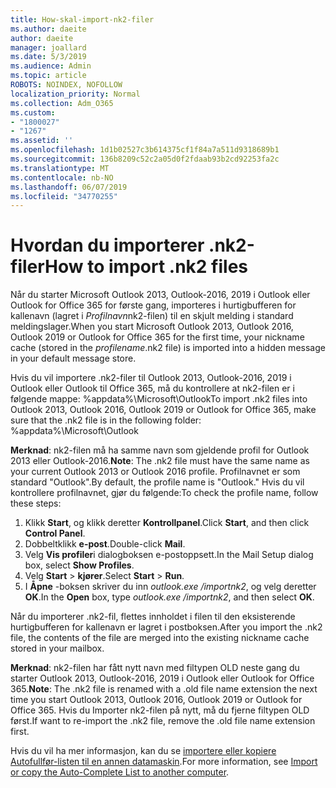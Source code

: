 ```yaml
---
title: How-skal-import-nk2-filer
ms.author: daeite
author: daeite
manager: joallard
ms.date: 5/3/2019
ms.audience: Admin
ms.topic: article
ROBOTS: NOINDEX, NOFOLLOW
localization_priority: Normal
ms.collection: Adm_O365
ms.custom:
- "1800027"
- "1267"
ms.assetid: ''
ms.openlocfilehash: 1d1b02527c3b614375cf1f84a7a511d9318689b1
ms.sourcegitcommit: 136b8209c52c2a05d0f2fdaab93b2cd92253fa2c
ms.translationtype: MT
ms.contentlocale: nb-NO
ms.lasthandoff: 06/07/2019
ms.locfileid: "34770255"
---
```

# <a name="how-to-import-nk2-files"></a><span data-ttu-id="843c6-102">Hvordan du importerer .nk2-filer</span><span class="sxs-lookup"><span data-stu-id="843c6-102">How to import .nk2 files</span></span> 

<span data-ttu-id="843c6-103">Når du starter Microsoft Outlook 2013, Outlook-2016, 2019 i Outlook eller Outlook for Office 365 for første gang, importeres i hurtigbufferen for kallenavn (lagret i *Profilnavn*nk2-filen) til en skjult melding i standard meldingslager.</span><span class="sxs-lookup"><span data-stu-id="843c6-103">When you start Microsoft Outlook 2013, Outlook 2016, Outlook 2019 or Outlook for Office 365 for the first time, your nickname cache (stored in the *profilename*.nk2 file) is imported into a hidden message in your default message store.</span></span>

<span data-ttu-id="843c6-104">Hvis du vil importere .nk2-filer til Outlook 2013, Outlook-2016, 2019 i Outlook eller Outlook til Office 365, må du kontrollere at nk2-filen er i følgende mappe: %appdata%\Microsoft\Outlook</span><span class="sxs-lookup"><span data-stu-id="843c6-104">To import .nk2 files into Outlook 2013, Outlook 2016, Outlook 2019 or Outlook for Office 365, make sure that the .nk2 file is in the following folder: %appdata%\Microsoft\Outlook</span></span>

<span data-ttu-id="843c6-105">**Merknad**: nk2-filen må ha samme navn som gjeldende profil for Outlook 2013 eller Outlook-2016.</span><span class="sxs-lookup"><span data-stu-id="843c6-105">**Note**: The .nk2 file must have the same name as your current Outlook 2013 or Outlook 2016 profile.</span></span> <span data-ttu-id="843c6-106">Profilnavnet er som standard "Outlook".</span><span class="sxs-lookup"><span data-stu-id="843c6-106">By default, the profile name is "Outlook."</span></span> <span data-ttu-id="843c6-107">Hvis du vil kontrollere profilnavnet, gjør du følgende:</span><span class="sxs-lookup"><span data-stu-id="843c6-107">To check the profile name, follow these steps:</span></span> 
1. <span data-ttu-id="843c6-108">Klikk **Start**, og klikk deretter **Kontrollpanel**.</span><span class="sxs-lookup"><span data-stu-id="843c6-108">Click **Start**, and then click **Control Panel**.</span></span>
2. <span data-ttu-id="843c6-109">Dobbeltklikk **e-post**.</span><span class="sxs-lookup"><span data-stu-id="843c6-109">Double-click **Mail**.</span></span>
3. <span data-ttu-id="843c6-110">Velg **Vis profiler**i dialogboksen e-postoppsett.</span><span class="sxs-lookup"><span data-stu-id="843c6-110">In the Mail Setup dialog box, select **Show Profiles**.</span></span>
4. <span data-ttu-id="843c6-111">Velg **Start** > **kjører**.</span><span class="sxs-lookup"><span data-stu-id="843c6-111">Select **Start** > **Run**.</span></span>
5. <span data-ttu-id="843c6-112">I **Åpne** -boksen skriver du inn *outlook.exe /importnk2*, og velg deretter **OK**.</span><span class="sxs-lookup"><span data-stu-id="843c6-112">In the **Open** box, type *outlook.exe /importnk2*, and then select **OK**.</span></span> 

<span data-ttu-id="843c6-113">Når du importerer .nk2-fil, flettes innholdet i filen til den eksisterende hurtigbufferen for kallenavn er lagret i postboksen.</span><span class="sxs-lookup"><span data-stu-id="843c6-113">After you import the .nk2 file, the contents of the file are merged into the existing nickname cache stored in your mailbox.</span></span>

<span data-ttu-id="843c6-114">**Merknad**: nk2-filen har fått nytt navn med filtypen OLD neste gang du starter Outlook 2013, Outlook-2016, 2019 i Outlook eller Outlook for Office 365.</span><span class="sxs-lookup"><span data-stu-id="843c6-114">**Note**: The .nk2 file is renamed with a .old file name extension the next time you start Outlook 2013, Outlook 2016, Outlook 2019 or Outlook for Office 365.</span></span> <span data-ttu-id="843c6-115">Hvis du Importer nk2-filen på nytt, må du fjerne filtypen OLD først.</span><span class="sxs-lookup"><span data-stu-id="843c6-115">If want to re-import the .nk2 file, remove the .old file name extension first.</span></span>

<span data-ttu-id="843c6-116">Hvis du vil ha mer informasjon, kan du se [importere eller kopiere Autofullfør-listen til en annen datamaskin](https://support.microsoft.com/help/2806550/how-to-import-nk2-files-into-outlook%).</span><span class="sxs-lookup"><span data-stu-id="843c6-116">For more information, see [Import or copy the Auto-Complete List to another computer](https://support.microsoft.com/help/2806550/how-to-import-nk2-files-into-outlook%).</span></span>